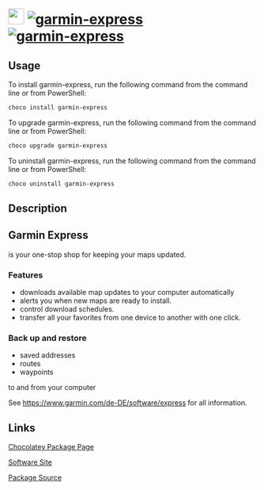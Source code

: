 ﻿# <img src="https://rawcdn.githack.com/virtualex-itv/chocolatey-packages/da95d6d15a97b71935643992dcf624e170cf510f/icons/garmin-express.png" width="32" height="32"/> [![garmin-express](https://img.shields.io/chocolatey/v/garmin-express.svg?label=garmin-express)](https://community.chocolatey.org/packages/garmin-express) [![garmin-express](https://img.shields.io/chocolatey/dt/garmin-express.svg)](https://community.chocolatey.org/packages/garmin-express)

## Usage

To install garmin-express, run the following command from the command line or from PowerShell:

```powershell
choco install garmin-express
```

To upgrade garmin-express, run the following command from the command line or from PowerShell:

```powershell
choco upgrade garmin-express
```

To uninstall garmin-express, run the following command from the command line or from PowerShell:

```powershell
choco uninstall garmin-express
```

## Description


  ## Garmin Express
  is your one-stop shop for keeping your maps updated.

  ### Features
  - downloads available map updates to your computer automatically
  - alerts you when new maps are ready to install.
  - control download schedules.
  - transfer all your favorites from one device to another with one click.

  ### Back up and restore
  - saved addresses
  - routes
  - waypoints

  to and from your computer

  See https://www.garmin.com/de-DE/software/express for all information.
  

## Links

[Chocolatey Package Page](https://community.chocolatey.org/packages/garmin-express)

[Software Site](https://www.garmin.com/en-US/software/express/)

[Package Source](https://github.com/virtualex-itv/chocolatey-packages/tree/master/automatic/garmin-express)

